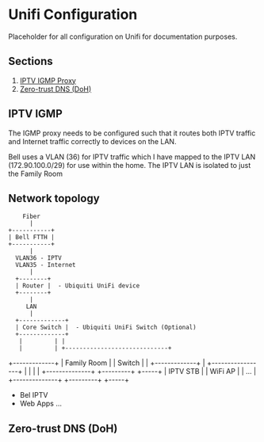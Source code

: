 # Unifi Configuration


Placeholder for all configuration on Unifi for documentation purposes.

## Sections
1. [IPTV IGMP Proxy]([url](https://github.com/dP210/Unifi/edit/main/README.md#zero-trust-dns-doh))
2. [Zero-trust DNS (DoH)](https://github.com/dP210/Unifi/edit/main/README.md#zero-trust-dns-doh)


## IPTV IGMP
The IGMP proxy needs to be configured such that it routes both IPTV traffic and Internet traffic correctly to devices on the LAN. 

Bell uses a VLAN (36) for IPTV traffic which I have mapped to the IPTV LAN (172.90.100.0/29) for use within the home. The IPTV LAN is isolated to just the Family Room 

## Network topology

        Fiber
          |
    +-----------+
    | Bell FTTH |
    +-----------+
          |
      VLAN36 - IPTV
      VLAN35 - Internet
          |
      +--------+
      | Router |  - Ubiquiti UniFi device
      +--------+
          |
         LAN
          |
      +-------------+
      | Core Switch |  - Ubiquiti UniFi Switch (Optional)
      +-------------+
       |         | |
       |         | +-----------------------------+
+-------------+
| Family Room |
|  Switch     |                            |
+-------------+       |  +-----------------+              |
       |                    |              |
+--------------+       +---------+      +-----+
| IPTV STB     |       | WiFi AP |      | ... |
+--------------+       +---------+      +-----+
  - Bel IPTV
  - Web Apps 
...
## Zero-trust DNS (DoH)
